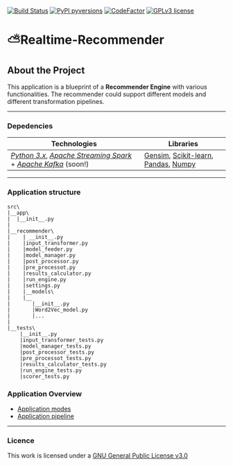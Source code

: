 [![Build Status](https://travis-ci.com/ggeop/Realtime-Recommender.svg?token=82JpHh3MEmRmWpfnbt6K&branch=master)](https://travis-ci.com/ggeop/Realtime-Recommender)
[![PyPI pyversions](https://img.shields.io/pypi/pyversions/ansicolortags.svg)](https://pypi.python.org/pypi/ansicolortags/)
[![CodeFactor](https://www.codefactor.io/repository/github/ggeop/realtime-recommender/badge)](https://www.codefactor.io/repository/github/ggeop/realtime-recommender)
[![GPLv3 license](https://img.shields.io/badge/License-GPLv3-blue.svg)](http://perso.crans.org/besson/LICENSE.html)
# :partly_sunny:Realtime-Recommender
## About the Project
This application is a blueprint of a **Recommender Engine** with various functionalities. The recommender could support different models and different transformation pipelines.

---

### Depedencies

 Technologies | Libraries
 ---|---
[*Python 3.x*](https://www.python.org/downloads/release/python-360/), [*Apache Streaming Spark*](https://spark.apache.org/streaming/) + [*Apache Kafka*](https://kafka.apache.org/) (soon!)  | [Gensim](https://radimrehurek.com/gensim/tutorial.html), [Scikit-learn](https://scikit-learn.org/stable/), [Pandas](https://pandas.pydata.org/), [Numpy](http://www.numpy.org/)


---

### Application structure

```
src\
|__app\
|  |__init__.py
|
|__recommender\
|    | __init__.py
|    |input_transformer.py
|    |model_feeder.py
|    |model_manager.py
|    |post_processor.py
|    |pre_processot.py
|    |results_calculator.py
|    |run_engine.py
|    |settings.py
|    |__models\
|    |__
|       |__init__.py
|       |Word2Vec_model.py
|       |...
|     
|__tests\
    |__init__.py
    |input_transformer_tests.py
    |model_manager_tests.py
    |post_processor_tests.py
    |pre_processot_tests.py
    |results_calculator_tests.py
    |run_engine_tests.py
    |scorer_tests.py

```
### Application Overview
* [Application modes](https://github.com/ggeop/Realtime-Recommender/wiki/Application-modes)
* [Application pipeline](https://github.com/ggeop/Realtime-Recommender/wiki/Application-pipeline)
---

### Licence
This work is licensed under a [GNU General Public License v3.0](https://github.com/ggeop/Realtime-Recommender/blob/master/LICENSE)
